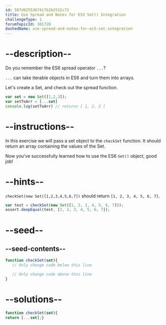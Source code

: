 ```yaml
---
id: 587d8255367417b2b2512c73
title: Use Spread and Notes for ES5 Set() Integration
challengeType: 1
forumTopicId: 301720
dashedName: use-spread-and-notes-for-es5-set-integration
---
```


# --description--

Do you remember the ES6 spread operator `...`?

`...` can take iterable objects in ES6 and turn them into arrays.

Let's create a Set, and check out the spread function.

```js
var set = new Set([1,2,3]);
var setToArr = [...set]
console.log(setToArr) // returns [ 1, 2, 3 ]
```

# --instructions--

In this exercise we will pass a set object to the `checkSet` function. It should return an array containing the values of the Set.

Now you've successfully learned how to use the ES6 `Set()` object, good job!

# --hints--

`checkSet(new Set([1,2,3,4,5,6,7])` should return `[1, 2, 3, 4, 5, 6, 7]`.

```js
var test = checkSet(new Set([1, 2, 3, 4, 5, 6, 7]));
assert.deepEqual(test, [1, 2, 3, 4, 5, 6, 7]);
```

# --seed--

## --seed-contents--

```js
function checkSet(set){
   // Only change code below this line

   // Only change code above this line
}
```

# --solutions--

```js
function checkSet(set){
return [...set];}
```
